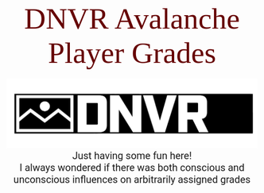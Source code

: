 <p id="title">DNVR Avalanche Player Grades</p>
<br>
<img src="pics/dnvr.png">
<br>
<p id="desc">Just having some fun here! <br> I always wondered if there was both conscious and unconscious influences on arbitrarily assigned grades</p>














<style>
@import url('https://fonts.googleapis.com/css2?family=Bitter:wght@500&display=swap');
@import url('https://fonts.googleapis.com/css2?family=Bitter:wght@500&family=Roboto:wght@500&display=swap');
#title{
margin: auto;
text-align: center;
font-size: 60px;
color: #660000;
font-family: 'Bitter', serif;
}

#desc{
margin: auto;
text-align: center;
font-size: 20px;
font-family: 'Roboto', sans-serif;
}

</style>
